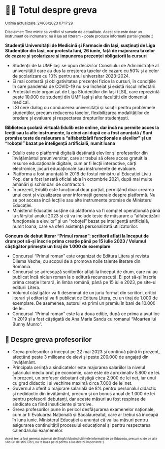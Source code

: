 # 👩‍🏫 Totul despre greva
<sub>Ultima actualizare: 24/06/2023 07:17:29</sub>

<sub>Disclaimer: Tine minte sa verifici si sursele de actualitate. Acest site este doar un instrument de indrumare: nu il lua ad litteram - poate produce informatii partial gresite :)</sub>

**Studenții Universității de Medicină și Farmacie din Iași, susținuți de Liga Studenților din Iași, vor protesta luni, 26 iunie, față de majorarea taxelor de cazare și școlarizare și impunerea prezenței obligatorii la cursuri**

- Studenții de la UMF Iași se opun deciziilor Consiliului de Administrație al universității care au dus la creșterea taxelor de cazare cu 50% și a celor de școlarizare cu 10% pentru anul universitar 2023-2024.
- Ei mai contestă și obligativitatea prezenței fizice la cursuri, în condițiile în care pandemia de COVID-19 nu s-a încheiat și există riscul infectării.
- Protestul este organizat de Liga Studenților din Iași (LSI), care reprezintă peste 10.000 de studenți din UMF Iași și alte facultăți din domeniul medical.
- LSI cere dialog cu conducerea universității și soluții pentru problemele studenților, precum reducerea taxelor, flexibilizarea modalităților de predare și evaluare și respectarea drepturilor studențești.

**Biblioteca școlară virtuală Edulib este online, dar încă nu permite acces la lecții sau la alte instrumente, la cinci ani după ce a fost anunțată / Sunt promise teste de măsurare a “alfabetizării funcționale a elevilor” și un “roboțel” bazat pe inteligență artificială, numit Ioana**

- Edulib este o platformă digitală destinată elevilor și profesorilor din învățământul preuniversitar, care ar trebui să ofere acces gratuit la resurse educaționale digitale, cum ar fi lecții interactive, cărți electronice, jocuri educaționale sau instrumente de evaluare.
- Platforma a fost anunțată în 2018 de fostul ministru al Educației Liviu Pop, dar a fost lansată oficial abia în octombrie 2021, după mai multe amânări și schimbări de contractori.
- În prezent, Edulib este funcțional doar parțial, permițând doar crearea unui cont și vizualizarea unor informații generale despre platformă. Nu se pot accesa încă lecțiile sau alte instrumente promise de Ministerul Educației.
- Ministerul Educației susține că platforma va fi complet operațională până la sfârșitul anului 2023 și că va include teste de măsurare a “alfabetizării funcționale a elevilor” și un “roboțel” bazat pe inteligență artificială, numit Ioana, care va oferi asistență personalizată utilizatorilor.

**Concurs de debut literar “Primul roman”: scriitorii aflați la început de drum pot să-și înscrie prima creație până pe 15 iulie 2023 / Volumul câștigător primește un tiraj de 1.000 de exemplare**

- Concursul “Primul roman” este organizat de Editura Litera și revista Dilema Veche, cu scopul de a promova noile talente literare din România.
- Concursul se adresează scriitorilor aflați la început de drum, care nu au publicat încă niciun roman la o editură recunoscută. Ei pot să-și înscrie prima creație literară, în limba română, până pe 15 iulie 2023, pe site-ul editurii Litera.
- Volumul câștigător va fi desemnat de un juriu format din scriitori, critici literari și editori și va fi publicat de Editura Litera, cu un tiraj de 1.000 de exemplare. De asemenea, autorul va primi un premiu în bani de 10.000 de lei.
- Concursul “Primul roman” este la a doua ediție, după ce prima a avut loc în 2019 și a fost câștigată de Ana Maria Sandu cu romanul “Moartea lui Bunny Munro”.

## 🏫 Despre greva profesorilor

- Greva profesorilor a început pe 22 mai 2023 și continuă până în prezent, afectând peste 3 milioane de elevi și peste 200.000 de angajați din învățământ.
- Principala cerință a sindicatelor este majorarea salariilor la nivelul salariului mediu brut pe economie, care este de aproximativ 5.800 de lei. În prezent, un profesor debutant câștigă circa 2.900 de lei net, iar unul cu grad didactic I și vechime maximă circa 7.000 de lei net.
- Guvernul a oferit o majorare salarială de 8% pentru personalul didactic și nedidactic din învățământ, precum și un bonus anual de 1.000 de lei pentru profesorii debutanți, dar aceste măsuri au fost respinse de sindicate ca fiind insuficiente și tardive.
- Greva profesorilor pune în pericol desfășurarea examenelor naționale, cum ar fi Evaluarea Națională și Bacalaureatul, care ar trebui să înceapă în luna iunie. Ministerul Educației a anunțat că va lua măsuri pentru asigurarea continuității procesului educațional și pentru respectarea calendarului examenelor.


<sub><sub>Acest text a fost generat automat de BingAI folosind ultimele informatii de pe Edupedu, precum si de pe alte site-uri de stiri. Deci, nu te baza pe el pentru a lua decizii importante :)</sub></sub>